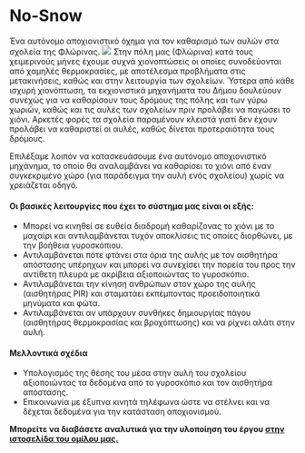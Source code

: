 # No-Snow
Ένα αυτόνομο αποχιονιστικό όχημα για τον καθαρισμό των αυλών στα σχολεία της Φλώρινας.
![](https://lh3.googleusercontent.com/xO7sTSYgVaHP3CewTKH7Cif9RfCc6hG_EpvHSLslNRIoFkOp1THHu7uWFASRAP4SzOY6zCx56El4OVzGu1Sz-iZWRYOYOWNuBQ8KCTcxCPi_N1hTWm2V-zk4BNUXDjUctixh7Ff76tcwklzNIrovwudYP6oPeZs7QBbuOLyxxbIowp-XWw0vQy6znL-_HHEAIcOaKQGCJbpXBTTVEArTaR4xi7VC6nAXZgl0V6F9BTlGQeLP23Puqq5umpnfMxNAgwkhzOH3pEqQt5TtVSXFQGeL0y_DqNeoFuT-bpq6ZJEAQjXcZLInghX4NAOkEd4t8Dw9IbH2Weck4GYPBTHWY3mUhBim6sUNyPDIlB3ibWItVrp1PQSsk-zFtFPIUurNYnsZYOgNwYWUZnTjsNlGQeVcANxGxJfumC9cXQghwqGLlnZ6lJ7XqUqnnU5vUI3QrZVHA-PjOQdFBKk0WUqWw9ao5WDyh6ZzW9Ey4LkanIhy-_cVkFZai_h2dXG99UCUzZ1XuAim7MH4zQf1_uT-bNx31FmgOJM0UItI1kcDTbiNLhmlZ1TTwthaP23JerkyDTLvbZlj-mOD4yu_9__72Gh17km5YSbe9MNmMHO4WwlDfNt3iVao5ZIYPPdkxNQG80vw0LZesGc-ze4aWTts9oXZWxMimRYnw17M0CiMIOPLjyL3T02Lvgmx6szSUAuWRGn_o5x2smzW8b-WVa0pVmM8=w1448-h969-no)
Στην πόλη μας (Φλώρινα) κατά τους χειμερινούς μήνες έχουμε συχνά χιονοπτώσεις οι οποίες συνοδεύονται από χαμηλές θερμοκρασίες, με αποτέλεσμα προβλήματα στις μετακινήσεις, καθώς και στην λειτουργία των σχολείων. Ύστερα από κάθε ισχυρή χιονόπτωση, τα εκχιονιστικά μηχανήματα του Δήμου δουλεύουν συνεχώς για να καθαρίσουν τους δρόμους της πόλης και των γύρω χωριών, καθώς και τις αυλές των σχολείων πριν προλάβει να παγώσει το χιόνι. Αρκετές φορές τα σχολεία παραμένουν κλειστά γιατί δεν έχουν προλάβει να καθαριστεί οι αυλές, καθώς δίνεται προτεραιότητα τους δρόμους.

Επιλέξαμε λοιπόν να κατασκευάσουμε ένα αυτόνομο αποχιονιστικό μηχάνημα, το οποίο θα αναλαμβάνει να καθαρίσει το χιόνι από έναν συγκεκριμένο χώρο (για παράδειγμα την αυλή ενός σχολείου) χωρίς να χρειάζεται οδηγό.

#### Οι βασικές λειτουργίες που έχει το σύστημα μας είναι οι εξής:
- Μπορεί να κινηθεί σε ευθεία διαδρομή καθαρίζονας το χιόνι με το μαχαίρι και αντιλαμβάνεται τυχόν αποκλίσεις τις οποίες διορθώνει, με την βοήθεια γυροσκόπιου.
- Αντιλαμβάνεται πότε φτάνει στα όρια της αυλής με τον αισθητήρα απόστασης υπέρηχων και μπορεί να συνεχίσει την πορεία του προς την αντίθετη πλευρά με ακρίβεια αξιοποιώντας το γυροσκόπιο.
- Αντιλαμβάνεται την κίνηση ανθρώπων στον χώρο της αυλής (αισθητήρας PIR) και σταματάει εκπέμποντας προειδοποιητικά μηνύματα και φώτα.
- Αντιλαμβάνεται αν υπάρχουν συνθήκες δημιουργίας πάγου (αισθητήρας θερμοκρασίας και βροχόπτωσης) και να ρίχνει αλάτι στην αυλή.
#### Μελλοντικά σχέδια
- Υπολογισμός της θέσης του μέσα στην αυλή του σχολείου αξιοποιώντας τα δεδομένα από το γυροσκόπιο και τον αισθητήρα απόστασης.
- Επικοινωνία με έξυπνα κινητά τηλέφωνα ώστε να στέλνει και να δέχεται δεδομένα για την κατάσταση αποχιονισμού.

**Μπορείτε να διαβάσετε αναλυτικά για την υλοποίηση του έργου [στην ιστοσελίδα του ομίλου μας.](http://ppf.edu.gr/hackers/archives/604 "στην ιστοσελίδα του ομίλου μας.")**
